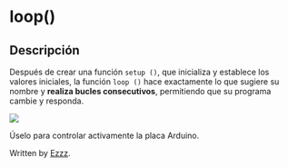 # loop()

## Descripción
Después de crear una función `setup ()`, que inicializa y establece los valores iniciales, la función `loop ()` hace exactamente lo que sugiere su nombre y **realiza bucles consecutivos**, permitiendo que su programa cambie y responda. 

![](https://media.giphy.com/media/87dGn81U6RvMSRYoRe/giphy.gif)

Úselo para controlar activamente la placa Arduino.

Written by  [Ezzz](https://ezzzzzzzzzzzzzz.github.io/).
<!--stackedit_data:
eyJoaXN0b3J5IjpbMTM3MTY2NTYwMyw1MTA2NDYzOTksLTQ5Mz
g0MDU1MV19
-->